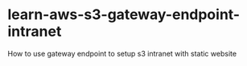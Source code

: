 # learn-aws-s3-gateway-endpoint-intranet
How to use gateway endpoint to setup s3 intranet with static website
